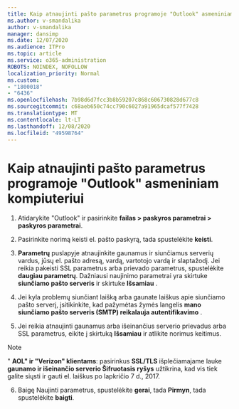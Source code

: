 ```yaml
---
title: Kaip atnaujinti pašto parametrus programoje "Outlook" asmeniniam kompiuteriui
ms.author: v-smandalika
author: v-smandalika
manager: dansimp
ms.date: 12/07/2020
ms.audience: ITPro
ms.topic: article
ms.service: o365-administration
ROBOTS: NOINDEX, NOFOLLOW
localization_priority: Normal
ms.custom:
- "1800018"
- "6436"
ms.openlocfilehash: 7b98d6d7fcc3b8b59207c868c606730828d677c8
ms.sourcegitcommit: c68aeb650c74cc790c6027a91965dcaf577f7428
ms.translationtype: MT
ms.contentlocale: lt-LT
ms.lasthandoff: 12/08/2020
ms.locfileid: "49598764"
---
```

# <a name="how-to-update-email-settings-in-outlook-for-pc"></a>Kaip atnaujinti pašto parametrus programoje "Outlook" asmeniniam kompiuteriui

1. Atidarykite "Outlook" ir pasirinkite **failas > paskyros parametrai > paskyros parametrai**.

2. Pasirinkite norimą keisti el. pašto paskyrą, tada spustelėkite **keisti**. 

3. **Parametrų** puslapyje atnaujinkite gaunamus ir siunčiamus serverių vardus, jūsų el. pašto adresą, vardą, vartotojo vardą ir slaptažodį. Jei reikia pakeisti SSL parametrus arba prievado parametrus, spustelėkite **daugiau parametrų**. Dažniausi naujinimo parametrai yra skirtuke **siunčiamo pašto serveris** ir skirtuke **Išsamiau** .

4. Jei kyla problemų siunčiant laišką arba gaunate laiškus apie siunčiamo pašto serverį, įsitikinkite, kad pažymėtas žymės langelis **mano siunčiamo pašto serveris (SMTP) reikalauja autentifikavimo** .

5. Jei reikia atnaujinti gaunamus arba išeinančius serverio prievadus arba SSL parametrus, eikite į skirtuką **Išsamiau** ir atlikite norimus keitimus.

> [!NOTE]
> " **AOL" ir "Verizon" klientams**: pasirinkus **SSL/TLS** išplečiamajame lauke **gaunamo ir išeinančio serverio Šifruotasis ryšys** užtikrina, kad vis tiek galite siųsti ir gauti el. laiškus po lapkričio 7 d., 2017.

6. Baigę Naujinti parametrus, spustelėkite **gerai**, tada **Pirmyn**, tada spustelėkite **baigti**.


